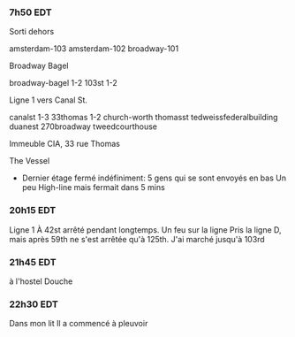 ### 7h50 EDT
Sorti dehors

amsterdam-103
amsterdam-102
broadway-101

Broadway Bagel

broadway-bagel 1-2
103st 1-2

Ligne 1 vers Canal St.

canalst 1-3
33thomas 1-2
church-worth
thomasst
tedweissfederalbuilding
duanest
270broadway
tweedcourthouse

Immeuble CIA, 33 rue Thomas

The Vessel
- Dernier étage fermé indéfiniment: 5 gens qui se sont envoyés en bas
Un peu High-line mais fermait dans 5 mins
### 20h15 EDT
Ligne 1 À 42st arrêté pendant longtemps. Un feu sur la ligne
Pris la ligne D, mais après 59th ne s'est arrêtée qu'à 125th. J'ai marché jusqu'à 103rd
### 21h45 EDT
à l'hostel
Douche
### 22h30 EDT
Dans mon lit
Il a commencé à pleuvoir

